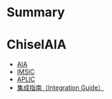 # Summary

# ChiselAIA

* [AIA](./index.md)
* [IMSIC](./imsic.md)
* [APLIC](./aplic.md)
* [集成指南（Integration Guide）](./integration.md)

